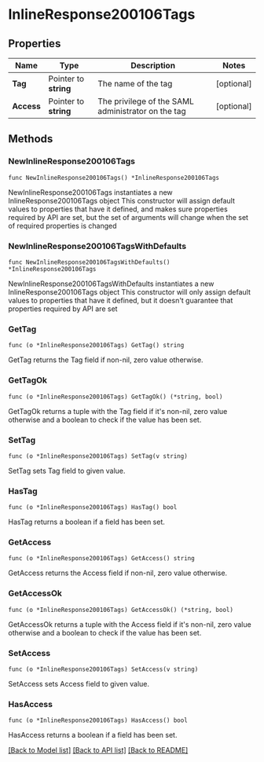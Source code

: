 # InlineResponse200106Tags

## Properties

Name | Type | Description | Notes
------------ | ------------- | ------------- | -------------
**Tag** | Pointer to **string** | The name of the tag | [optional] 
**Access** | Pointer to **string** | The privilege of the SAML administrator on the tag | [optional] 

## Methods

### NewInlineResponse200106Tags

`func NewInlineResponse200106Tags() *InlineResponse200106Tags`

NewInlineResponse200106Tags instantiates a new InlineResponse200106Tags object
This constructor will assign default values to properties that have it defined,
and makes sure properties required by API are set, but the set of arguments
will change when the set of required properties is changed

### NewInlineResponse200106TagsWithDefaults

`func NewInlineResponse200106TagsWithDefaults() *InlineResponse200106Tags`

NewInlineResponse200106TagsWithDefaults instantiates a new InlineResponse200106Tags object
This constructor will only assign default values to properties that have it defined,
but it doesn't guarantee that properties required by API are set

### GetTag

`func (o *InlineResponse200106Tags) GetTag() string`

GetTag returns the Tag field if non-nil, zero value otherwise.

### GetTagOk

`func (o *InlineResponse200106Tags) GetTagOk() (*string, bool)`

GetTagOk returns a tuple with the Tag field if it's non-nil, zero value otherwise
and a boolean to check if the value has been set.

### SetTag

`func (o *InlineResponse200106Tags) SetTag(v string)`

SetTag sets Tag field to given value.

### HasTag

`func (o *InlineResponse200106Tags) HasTag() bool`

HasTag returns a boolean if a field has been set.

### GetAccess

`func (o *InlineResponse200106Tags) GetAccess() string`

GetAccess returns the Access field if non-nil, zero value otherwise.

### GetAccessOk

`func (o *InlineResponse200106Tags) GetAccessOk() (*string, bool)`

GetAccessOk returns a tuple with the Access field if it's non-nil, zero value otherwise
and a boolean to check if the value has been set.

### SetAccess

`func (o *InlineResponse200106Tags) SetAccess(v string)`

SetAccess sets Access field to given value.

### HasAccess

`func (o *InlineResponse200106Tags) HasAccess() bool`

HasAccess returns a boolean if a field has been set.


[[Back to Model list]](../README.md#documentation-for-models) [[Back to API list]](../README.md#documentation-for-api-endpoints) [[Back to README]](../README.md)


